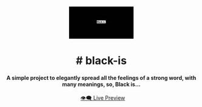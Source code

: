 
<h1 align="center">
<br>
  <img src="https://github.com/claudiopelizari/black-is/blob/master/repository-image.jpg" alt="Black is" description="Black with background" width="170">
  <br><br>
    # black-is
  <br>
</h1>

<h4 align="center">A simple project to elegantly spread all the feelings of a strong word, with many meanings, so, Black is...</h4>

<p align="center">    
  <a href="https://claudiopelizari.github.io/black-is/">👁️‍🗨️ Live Preview </a>
</p>